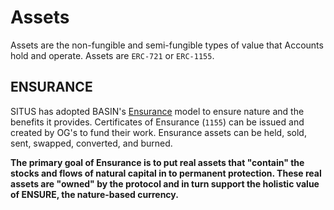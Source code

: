 # Assets

Assets are the non-fungible and semi-fungible types of value that Accounts hold and operate. Assets are `ERC-721` or `ERC-1155`.

## ENSURANCE

SITUS has adopted BASIN's [Ensurance](https://docs.basin.global/ensurance/critical-infrastructure) model to ensure nature and the benefits it provides. Certificates of Ensurance (`1155`) can be issued and created by OG's to fund their work. Ensurance assets can be held, sold, sent, swapped, converted, and burned.&#x20;

**The primary goal of Ensurance is to put real assets that "contain" the stocks and flows of natural capital in to permanent protection.  These real assets are "owned" by the protocol and in turn support the holistic value of ENSURE, the nature-based currency.**
